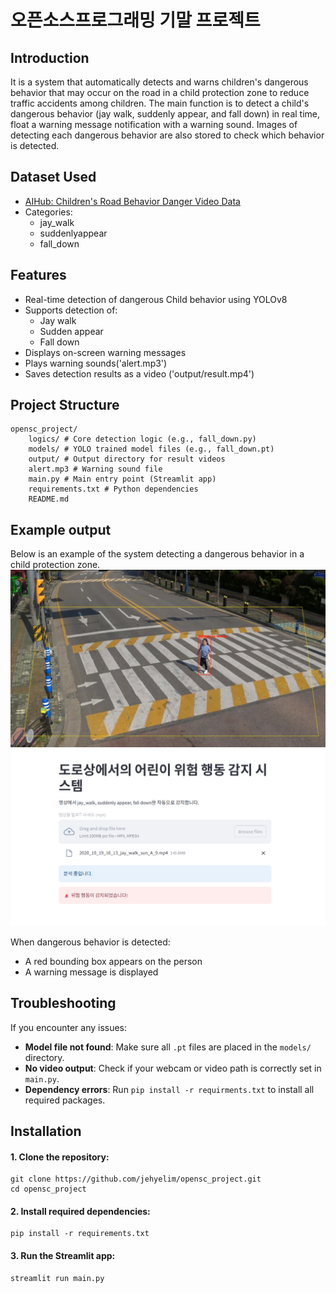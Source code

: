 # 오픈소스프로그래밍 기말 프로젝트

## Introduction
  It is a system that automatically detects and warns children's dangerous behavior that may occur on the road in a child protection zone to    reduce traffic accidents among children.
  The main function is to detect a child's dangerous behavior (jay walk, suddenly appear, and fall down) in real time, float a warning          message notification with a warning sound. Images of detecting each dangerous behavior are also stored to check which behavior is detected.

## 

## Dataset Used
- [AIHub: Children's Road Behavior Danger Video Data](https://aihub.or.kr/aihubdata/data/view.do?currMenu=115&topMenu=100&aihubDataSe=realm&dataSetSn=169)
- Categories:
  - jay_walk
  - suddenlyappear
  - fall_down



## Features
- Real-time detection of dangerous Child behavior using YOLOv8
- Supports detection of:
  - Jay walk
  - Sudden appear
  - Fall down
- Displays on-screen warning messages
- Plays warning sounds('alert.mp3')
- Saves detection results as a video ('output/result.mp4')

  

## Project Structure
```
opensc_project/
    logics/ # Core detection logic (e.g., fall_down.py)
    models/ # YOLO trained model files (e.g., fall_down.pt) 
    output/ # Output directory for result videos
    alert.mp3 # Warning sound file
    main.py # Main entry point (Streamlit app)
    requirements.txt # Python dependencies
    README.md
```



## Example output
Below is an example of the system detecting a dangerous behavior in a child protection zone.
![Detection](output/jay_walk.png)
![Detection](output/output.png)


When dangerous behavior is detected:
- A red bounding box appears on the person
- A warning message is displayed


  
## Troubleshooting
If you encounter any issues:

- **Model file not found**: Make sure all `.pt` files are placed in the `models/` directory.
- **No video output**: Check if your webcam or video path is correctly set in `main.py`.
- **Dependency errors**: Run `pip install -r requirments.txt` to install all required packages.
  


## Installation
#### 1. Clone the repository:
```
git clone https://github.com/jehyelim/opensc_project.git
cd opensc_project
```
#### 2. Install required dependencies:
```
pip install -r requirements.txt
```  
#### 3. Run the Streamlit app:
``` 
streamlit run main.py
```





